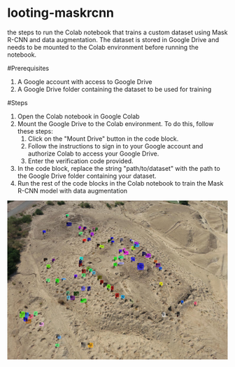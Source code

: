 # looting-maskrcnn
the steps to run the Colab notebook that trains a custom dataset using Mask R-CNN and data augmentation. The dataset is stored in Google Drive and needs to be mounted to the Colab environment before running the notebook.

#Prerequisites
1. A Google account with access to Google Drive
2. A Google Drive folder containing the dataset to be used for training

#Steps
1. Open the Colab notebook in Google Colab
2. Mount the Google Drive to the Colab environment. To do this, follow these steps:
   1. Click on the "Mount Drive" button in the code block.
   2. Follow the instructions to sign in to your Google account and authorize Colab to access your Google Drive.
   3. Enter the verification code provided.
3. In the code block, replace the string "path/to/dataset" with the path to the Google Drive folder containing your dataset.
4. Run the rest of the code blocks in the Colab notebook to train the Mask R-CNN model with data augmentation


![alt text](https://github.com/mshanah/looting-maskrcnn/blob/main/images/1.PNG?raw=true)
